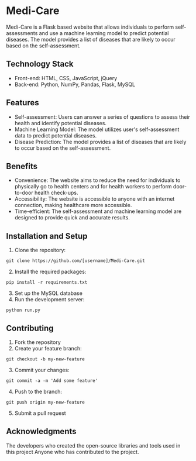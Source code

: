 # Medi-Care
Medi-Care is a Flask based website that allows individuals to perform self-assessments and use a machine learning model to predict potential diseases. The model provides a list of diseases that are likely to occur based on the self-assessment.

## Technology Stack
 - Front-end: HTML, CSS, JavaScript, jQuery
 - Back-end: Python, NumPy, Pandas, Flask, MySQL
 
## Features
 - Self-assessment: Users can answer a series of questions to assess their health and identify potential diseases.
 - Machine Learning Model: The model utilizes user's self-assessment data to predict potential diseases.
 - Disease Prediction: The model provides a list of diseases that are likely to occur based on the self-assessment.
 
## Benefits
 - Convenience: The website aims to reduce the need for individuals to physically go to health centers and for health workers to perform door-to-door health check-ups.
 - Accessibility: The website is accessible to anyone with an internet connection, making healthcare more accessible.
 - Time-efficient: The self-assessment and machine learning model are designed to provide quick and accurate results.

## Installation and Setup
1. Clone the repository: 
```
git clone https://github.com/[username]/Medi-Care.git
```
2. Install the required packages: 
```
pip install -r requirements.txt
```
3. Set up the MySQL database
4. Run the development server: 
```
python run.py
```

## Contributing

1. Fork the repository
2. Create your feature branch: 
```
git checkout -b my-new-feature
```
3. Commit your changes: 
```
git commit -a -m 'Add some feature'
```
4. Push to the branch: 
```
git push origin my-new-feature
```
5. Submit a pull request

## Acknowledgments
The developers who created the open-source libraries and tools used in this project
Anyone who has contributed to the project.
